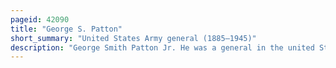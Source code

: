 ```yaml
---
pageid: 42090
title: "George S. Patton"
short_summary: "United States Army general (1885–1945)"
description: "George Smith Patton Jr. He was a general in the united States army who commanded the seventh united States army in the mediterranean Theater of World War Ii and the third united States army in France and Germany after the allied Invasion of Normandy in June 1944."
---
```

